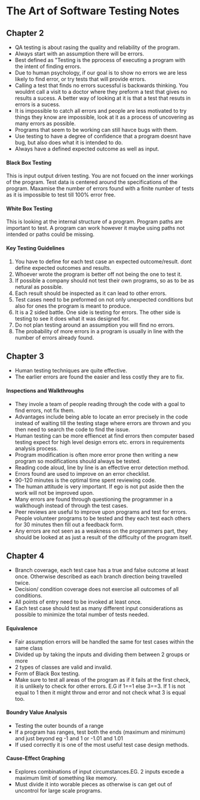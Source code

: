 # The Art of Software Testing Notes
## Chapter 2
- QA testing is about rasing the quality and reliability of the program.
- Always start with an assumption there will be errors.
- Best defined as "Testing is the pprocess of executing a program with the intent of finding errors.
- Due to human psychology, if our goal is to show no errors we are less likely to find error, or try tests that will provide errors.
- Calling a test that finds no errors sucessful is backwards thinking. You wouldnt call a visit to a doctor where they preform a test that gives no results a sucess. A better way of looking at it is that a test that resuts in errors is a sucess.
- It is impossible to catch all errors and people are less motivated to try things they know are impossible, look at it as a process of uncovering as many errors as possible.
- Programs that seem to be working can still havce bugs with them.
- Use testing to have a degree of confidence that a program doesnt have bug, but also does what it is intended to do.
- Always have a defined expected outcome as well as input.

#### Black Box Testing
This is input output driven testing. You are not focued on the inner workings of the program. Test data is centered around the specifications of the program. Maxamise the number of errors found with a finite number of tests as it is impossible to test till 100% error free.

#### White Box Testing
This is looking at the internal structure of a program. Program paths are important to test. A program can work however it maybe using paths not intended or paths could be missing. 

#### Key Testing Guidelines
1. You have to define for each test case an expected outcome/result.
dont define expected outcomes and results.
1. Whoever wrote the program is better off not being the one to test it.
1. If possible a company should not test their own programs, so as to be as netural as possible.
1. Each result should be inspected as it can lead to other errors.
1. Test cases need to be preformed on not only unexpected conditions but also for ones the program is meant to produce.
1. It is a 2 sided battle. One side is testing for errors. The other side is testing to see it does what it was designed for.
1. Do not plan testing around an assumption you will find no errors.
1. The probability of more errors in a program is usually in line with the number of errors already found.


## Chapter 3
- Human testing techniques are quite effective.
- The earlier errors are found the easier and less costly they are to fix.

#### Inspections and Walkthroughs
- They invole a team of people reading through the code with a goal to find errors, not fix them.
- Advantages include being able to locate an error precisely in the code instead of waiting till the testing stage where errors are thrown and you then need to search the code to find the issue.
- Human testing can be more effiencet at find errors then computer based testing expect for high level design errors etc. errors in requirements analysis process.
- Program modification is often more error prone then writing a new program so modifications should always be tested. 
- Reading code aloud, line by line is an effective error detection method. 
- Errors found are used to improve on an error checklist.
- 90-120 minutes is the optimal time spent reviewing code.
- The human attitude is very important. If ego is not put aside then the work will not be improved upon.
- Many errors are found through questioning the programmer in a walkthough instead of through the test cases.
- Peer reviews are useful to improve upon programs and test for errors. People volunteer programs to be tested and they each test each others for 30 minutes then fill out a feedback form.
- Any errors are not seen as a weakness on the programmers part, they should be looked at as just a result of the difficulty of the program itself.


## Chapter 4
- Branch coverage, each test case has a true and false outcome at least once. Otherwise described as each branch direction being travelled twice.
- Decision/ condition coverage does not exercise all outcomes of all conditions.
- All points of entry need to be invoked at least once.
- Each test case should test as many different input considerations as possible to minimize the total number of tests needed. 

#### Equivalence
- Fair assumption errors will be handled the same for test cases within the same class
- Divided up by taking the inputs and dividing them between 2 groups or more
- 2 types of classes are valid and invalid.
- Form of Black Box testing.
- Make sure to test all areas of the program as if it fails at the first check, it is unlikely to check for other errors. E.G if 1==1
else 3==3. If 1 is not equal to 1 then it might throw and error and not check what 3 is equal too.

#### Boundry Value Analysis
- Testing the outer bounds of a range
- If a program has ranges, test both the ends (maximum and minimum) and just beyond eg -1 and 1 or -1.01 and 1.01
- If used correctly it is one of the most useful test case design methods.

#### Cause-Effect Graphing
- Explores combinations of input circumstances.EG. 2 inputs excede a maximum limit of something like memory. 
- Must divide it into worable pieces as otherwise is can get out of uncontrol for large scale programs.

